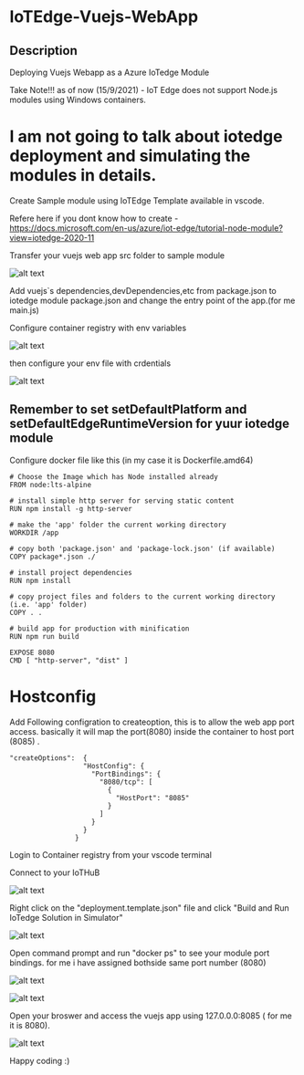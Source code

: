 # IoTEdge-Vuejs-WebApp


## Description

Deploying Vuejs Webapp as a Azure IoTedge Module


Take Note!!! as of now (15/9/2021) - IoT Edge does not support Node.js modules using Windows containers.

# I am not going to talk about iotedge deployment and simulating the modules in details.

Create Sample module using IoTEdge Template available in vscode.

Refere here if you dont know how to create - https://docs.microsoft.com/en-us/azure/iot-edge/tutorial-node-module?view=iotedge-2020-11

Transfer your vuejs web app src folder to sample module

![alt text](https://github.com/durairajasivam/IoTEdge-Vuejs-WebApp/blob/master/modules/images/Src.PNG)

Add vuejs`s dependencies,devDependencies,etc from package.json to iotedge module package.json and change the entry point of the app.(for me main.js)

Configure container registry with env variables

![alt text](https://github.com/durairajasivam/IoTEdge-Vuejs-WebApp/blob/master/modules/images/crconfig.PNG)

then configure your env file with crdentials

![alt text](https://github.com/durairajasivam/IoTEdge-Vuejs-WebApp/blob/master/modules/images/Env.PNG)


## Remember to set setDefaultPlatform and setDefaultEdgeRuntimeVersion for yuur iotedge module 

Configure docker file like this  (in my case  it is Dockerfile.amd64)
```
# Choose the Image which has Node installed already
FROM node:lts-alpine

# install simple http server for serving static content
RUN npm install -g http-server

# make the 'app' folder the current working directory
WORKDIR /app

# copy both 'package.json' and 'package-lock.json' (if available)
COPY package*.json ./

# install project dependencies
RUN npm install

# copy project files and folders to the current working directory (i.e. 'app' folder)
COPY . .

# build app for production with minification
RUN npm run build

EXPOSE 8080
CMD [ "http-server", "dist" ]
```

# Hostconfig
Add Following configration to createoption, this is to allow the web app port access. basically it will map the port(8080) inside the container to host port (8085) . 
```
"createOptions":  {                
                  "HostConfig": {
                    "PortBindings": {
                      "8080/tcp": [ 
                        { 
                          "HostPort": "8085"
                        } 
                      ] 
                    } 
                  }
                }
```

Login to Container registry from your vscode terminal 

Connect to your IoTHuB 

![alt text](https://github.com/durairajasivam/IoTEdge-Vuejs-WebApp/blob/master/modules/images/IotHub.PNG)

Right click on the "deployment.template.json" file and click "Build and Run IoTedge Solution in Simulator" 

![alt text](https://github.com/durairajasivam/IoTEdge-Vuejs-WebApp/blob/master/modules/images/build%20and%20run.PNG)


Open command prompt and run "docker ps" to see your module port bindings. for me i have assigned bothside same port number (8080)

![alt text](https://github.com/durairajasivam/IoTEdge-Vuejs-WebApp/blob/master/modules/images/dockerps.PNG)


![alt text](https://github.com/durairajasivam/IoTEdge-Vuejs-WebApp/blob/master/modules/images/docker.PNG)


Open your broswer and access the vuejs app using 127.0.0.0:8085 ( for me it is 8080).

![alt text](https://github.com/durairajasivam/IoTEdge-Vuejs-WebApp/blob/master/modules/images/web%20app%20running%20.PNG)

Happy coding :)


